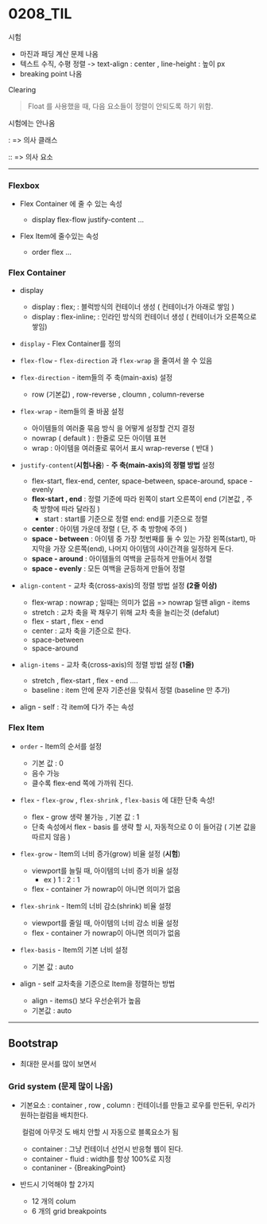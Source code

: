 # 0208_TIL

시험

- 마진과 패딩 계산 문제 나옴
- 텍스트 수직, 수평 정렬 -> text-align : center , line-height : 높이 px
- breaking point 나옴

Clearing

> Float 를 사용했을 때, 다음 요소들이 정렬이 안되도록 하기 위함.

시험에는 안나옴



: => 의사 클래스

:: => 의사 요소





---



### Flexbox

- Flex Container 에 줄 수 있는 속성
  - display	flex-flow	justify-content ...

- Flex Item에 줄수있는 속성
  - order 	flex ...



### Flex Container

- display

  - display : flex; : 블럭방식의 컨테이너 생성 ( 컨테이너가 아래로 쌓임 )
  - display : flex-inline; : 인라인 방식의 컨테이너 생성 ( 컨테이너가 오른쪽으로 쌓임)

  

- `display` - Flex Container를 정의



- `flex-flow` - `flex-direction` 과 `flex-wrap` 을 줄여서 쓸 수 있음



- `flex-direction` - item들의 주 축(main-axis) 설정

  - row (기본값) , row-reverse , cloumn , column-reverse

  

- `flex-wrap` - item들의 줄 바꿈 설정

  - 아이템들의 여러줄 묶음 방식 을 어떻게 설정할 건지 결정
  - nowrap ( default ) : 한줄로 모든 아이템 표현
  - wrap : 아이템을 여러줄로 묶어서 표시 wrap-reverse ( 반대 )

  

- `justify-content`(**시험나옴**) - **주 축(main-axis)의 정렬  방법** 설정

  - flex-start,	flex-end,	center,	space-between,	space-around,	 space - evenly 
  - **flex-start , end** : 정렬 기준에 따라 왼쪽이 start  오른쪽이 end (기본값 , 주 축 방향에 따라 달라짐 ) 
    - start : start를 기준으로 정렬 	end: end를 기준으로 정렬
  - **center** : 아이템 가운데 정렬 ( 단, 주 축 방향에 주의 )
  - **space - between** : 아이템 중 가장 첫번째를 둘 수 있는 가장 왼쪽(start), 마지막을 가장 오른쪽(end),  나머지 아이템의 사이간격을 일정하게 둔다.
  - **space - around** :  아이템들의 여백을 균등하게 만들어서 정렬
  - **space - evenly** : 모든 여백을 균등하게 만들어 정렬

  

- `align-content` - 교차 축(cross-axis)의 정렬 방법 설정 **(2줄 이상)**
  - flex-wrap : nowrap ; 일때는 의미가 없음 => nowrap 일땐 align - items
  - stretch : 교차 축을 꽉 채우기 위해 교차 축을 늘리는것 (defalut)
  - flex - start , flex - end 
  - center : 교차 축을 기준으로 한다.
  - space-between
  - space-around

- `align-items` - 교차 축(cross-axis)의 정렬 방법 설정 **(1줄)**
  - stretch , flex-start , flex - end ....
  - baseline : item 안에 문자 기준선을 맞춰서 정렬 (baseline 만 추가)
- align - self : 각 item에 다가 주는 속성







### Flex Item

- `order` - Item의 순서를 설정
  - 기본 값 : 0
  - 음수 가능
  - 클수록 flex-end 쪽에 가까워 진다.



- `flex` - `flex-grow` , `flex-shrink` , `flex-basis` 에 대한 단축 속성!
  - flex - grow 생략 불가능 , 기본 값 : 1
  - 단축 속성에서 flex - basis 를 생략 할 시, 자동적으로 0 이 들어감 ( 기본 값을 따르지 않음 )



- `flex-grow` - Item의 너비 증가(grow) 비율 설정 (**시험**)
  - viewport를 늘릴 때, 아이템의 너비 증가 비율 설정
    - ex ) 1 : 2 : 1
  - flex - container 가 nowrap이 아니면 의미가 없음



- `flex-shrink` - Item의 너비 감소(shrink) 비율 설정
  - viewport를 줄일 때, 아이템의 너비 감소 비율 설정
  - flex - container 가 nowrap이 아니면 의미가 없음



- `flex-basis` - Item의 기본 너비 설정

  - 기본 값 : auto 

  

- align - self 교차축을 기준으로 Item을 정렬하는 방법

  - align - items() 보다 우선순위가 높음
  - 기본값 : auto





-----



## Bootstrap

- 최대한 문서를 많이 보면서



### Grid system (문제 많이 나옴)

- 기본요소 : container , row , column : 컨테이너를 만들고 로우를 만든뒤, 우리가 원하는컬럼을 배치한다.

  ​																컬럼에 아무것 도 배치 안할 시 자동으로 블록요소가 됨

  - container : 그냥 컨테이너 선언시 반응형 웹이 된다.
  - container - fluid : width를 항상 100%로 지정
  - contaniner - {BreakingPoint}

- 반드시 기억해야 할 2가지

  - 12 개의 colum
  - 6 개의 grid breakpoints